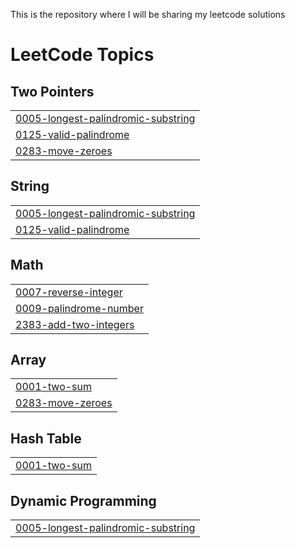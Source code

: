 This is the repository where I will be sharing my leetcode solutions

<!---LeetCode Topics Start-->
# LeetCode Topics
## Two Pointers
|  |
| ------- |
| [0005-longest-palindromic-substring](https://github.com/RohitKumar-tech/leetcode_problems/tree/master/0005-longest-palindromic-substring) |
| [0125-valid-palindrome](https://github.com/RohitKumar-tech/leetcode_problems/tree/master/0125-valid-palindrome) |
| [0283-move-zeroes](https://github.com/RohitKumar-tech/leetcode_problems/tree/master/0283-move-zeroes) |
## String
|  |
| ------- |
| [0005-longest-palindromic-substring](https://github.com/RohitKumar-tech/leetcode_problems/tree/master/0005-longest-palindromic-substring) |
| [0125-valid-palindrome](https://github.com/RohitKumar-tech/leetcode_problems/tree/master/0125-valid-palindrome) |
## Math
|  |
| ------- |
| [0007-reverse-integer](https://github.com/RohitKumar-tech/leetcode_problems/tree/master/0007-reverse-integer) |
| [0009-palindrome-number](https://github.com/RohitKumar-tech/leetcode_problems/tree/master/0009-palindrome-number) |
| [2383-add-two-integers](https://github.com/RohitKumar-tech/leetcode_problems/tree/master/2383-add-two-integers) |
## Array
|  |
| ------- |
| [0001-two-sum](https://github.com/RohitKumar-tech/leetcode_problems/tree/master/0001-two-sum) |
| [0283-move-zeroes](https://github.com/RohitKumar-tech/leetcode_problems/tree/master/0283-move-zeroes) |
## Hash Table
|  |
| ------- |
| [0001-two-sum](https://github.com/RohitKumar-tech/leetcode_problems/tree/master/0001-two-sum) |
## Dynamic Programming
|  |
| ------- |
| [0005-longest-palindromic-substring](https://github.com/RohitKumar-tech/leetcode_problems/tree/master/0005-longest-palindromic-substring) |
<!---LeetCode Topics End-->